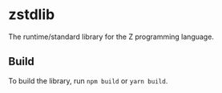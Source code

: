 # zstdlib

The runtime/standard library for the Z programming language.

## Build

To build the library, run `npm build` or `yarn build`.
